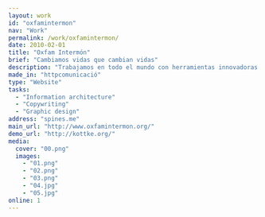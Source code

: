```yaml
---
layout: work
id: "oxfamintermon"
nav: "Work"
permalink: /work/oxfamintermon/
date: 2010-02-01
title: "Oxfam Intermón"
brief: "Cambiamos vidas que cambian vidas"
description: "Trabajamos en todo el mundo con herramientas innovadoras y eficaces, para lograr que las personas puedan salir de la pobreza por sí mismas y prosperar. Salvamos vidas en situaciones de emergencia y ayudamos a recuperar medios de vida. Impulsamos campañas para que las voces de las personas en situación de pobreza puedan influir en las decisiones que les afectan en el ámbito local y global."
made_in: "httpcomunicació"
type: "Website"
tasks:
  - "Information architecture"
  - "Copywriting"
  - "Graphic design"
address: "spines.me"
main_url: "http://www.oxfamintermon.org/"
demo_url: "http://kottke.org/"
media:
  cover: "00.png"
  images:
    - "01.png"
    - "02.png"
    - "03.png"
    - "04.jpg"
    - "05.jpg"
online: 1
---
```


